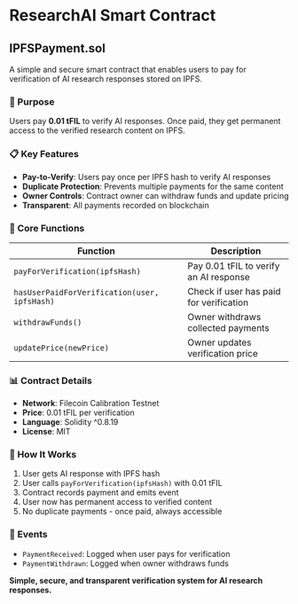# ResearchAI Smart Contract

## IPFSPayment.sol

A simple and secure smart contract that enables users to pay for verification of AI research responses stored on IPFS.

### 🎯 Purpose
Users pay **0.01 tFIL** to verify AI responses. Once paid, they get permanent access to the verified research content on IPFS.

### 📋 Key Features
- **Pay-to-Verify**: Users pay once per IPFS hash to verify AI responses
- **Duplicate Protection**: Prevents multiple payments for the same content
- **Owner Controls**: Contract owner can withdraw funds and update pricing
- **Transparent**: All payments recorded on blockchain

### 🔧 Core Functions

| Function | Description |
|----------|-------------|
| `payForVerification(ipfsHash)` | Pay 0.01 tFIL to verify an AI response |
| `hasUserPaidForVerification(user, ipfsHash)` | Check if user has paid for verification |
| `withdrawFunds()` | Owner withdraws collected payments |
| `updatePrice(newPrice)` | Owner updates verification price |

### 📊 Contract Details
- **Network**: Filecoin Calibration Testnet
- **Price**: 0.01 tFIL per verification
- **Language**: Solidity ^0.8.19
- **License**: MIT

### 🚀 How It Works
1. User gets AI response with IPFS hash
2. User calls `payForVerification(ipfsHash)` with 0.01 tFIL
3. Contract records payment and emits event
4. User now has permanent access to verified content
5. No duplicate payments - once paid, always accessible

### 📝 Events
- `PaymentReceived`: Logged when user pays for verification
- `PaymentWithdrawn`: Logged when owner withdraws funds

**Simple, secure, and transparent verification system for AI research responses.**